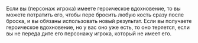 Если вы (персонаж игрока) имеете героическое вдохновение, то вы можете потратить его, чтобы пере бросить любую кость сразу после броска, и вы обязаны использовать новый результат. Если вы получаете героическое вдохновение, но у вас оно уже есть, то оно теряется, если вы не переда дите его персонажу игрока, который не имеет его.